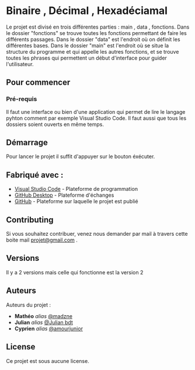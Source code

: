 # Binaire , Décimal , Hexadéciamal

Le projet est divisé en trois différentes parties : main , data , fonctions.
Dans le dossier "fonctions" se trouve toutes les fonctions permettant de faire les différents passages.
Dans le dossier "data" est l'endroit où on définit les différentes bases.
Dans le dossier "main" est l'endroit où se situe la structure du programme et qui appelle les autres fonctions, et se trouve toutes les phrases qui permettent un début d'interface pour guider l'utilisateur.

## Pour commencer

### Pré-requis

Il faut une interface ou bien d'une application qui permet de lire le langage pyhton comment par exemple Visual Studio Code.
Il faut aussi que tous les dossiers soient ouverts en même temps. 

## Démarrage

Pour lancer le projet il suffit d'appuyer sur le bouton éxécuter.

## Fabriqué avec :

* [Visual Studio Code](https://code.visualstudio.com/) - Plateforme de programmation
* [GitHub Desktop](https://github.com/apps/desktop) - Plateforme d'échanges
* [GitHub](https://github.com/) - Plateforme sur laquelle le projet est publié

## Contributing

Si vous souhaitez contribuer, venez nous demander par mail à travers cette boite mail projet@gmail.com .

## Versions
Il y a 2 versions mais celle qui fonctionne est la version 2

## Auteurs
Auteurs du projet :
* **Mathéo** _alias_ [@madzne](https://github.com/madzne)
* **Julian** _alias_ [@Julian bdt](https://github.com/juju9394)
* **Cyprien** _alias_ [@amourjunior](https://github.com/amourjunior)
  

## License

Ce projet est sous aucune license.
